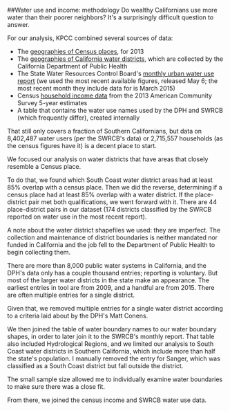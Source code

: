 ##Water use and income: methodology
Do wealthy Californians use more water than their poorer neighbors? It's a surprisingly difficult question to answer.

For our analysis, KPCC combined several sources of data:

*   The [geographies of Census places](https://www.census.gov/geo/maps-data/data/tiger-line.html), for 2013
*   The [geographies of California water districts](http://www.ehib.org/page.jsp?page_key=762), which are collected by the California Department of Public Health
*   The State Water Resources Control Board's [monthly urban water use report](http://www.swrcb.ca.gov/waterrights/water_issues/programs/drought/conservation_reporting_info.shtml) (we used the most recent available figures, released May 6; the most recent month they include data for is March 2015)
*   Census [household income data](http://factfinder.census.gov/faces/tableservices/jsf/pages/productview.xhtml?pid=ACS_13_5YR_S1901&prodType=table) from the 2013 American Community Survey 5-year estimates
*   A table that contains the water use names used by the DPH and SWRCB (which frequently differ), created internally

That still only covers a fraction of Southern Californians, but data on 8,402,487 water users (per the SWRCB's data) or 2,715,557 households (as the census figures have it) is a decent place to start.

We focused our analysis on water districts that have areas that closely resemble a Census place.

To do that, we found which South Coast water district areas had at least 85% overlap with a census place. Then we did the reverse, determining if a census place had at least 85% overlap with a water district. If the place-district pair met both qualifications, we went forward with it. There are 44 place-district pairs in our dataset (174 districts classified by the SWRCB reported on water use in the most recent report).

A note about the water district shapefiles we used: they are imperfect. The collection and maintenance of district boundaries is neither mandated nor funded in California and the job fell to the Department of Public Health to begin collecting them. 

There are more than 8,000 public water systems in California, and the DPH's data only has a couple thousand entries; reporting is voluntary. But most of the larger water districts in the state make an appearance. The earliest entries in tool are from 2009, and a handful are from 2015\. There are often multiple entries for a single district.

Given that, we removed multiple entries for a single water district according to a criteria laid about by the DPH's Matt Conens.

We then joined the table of water boundary names to our water boundary shapes, in order to later join it to the SWRCB's monthly report. That table also included Hydrological Regions, and we limited our analysis to South Coast water districts in Southern California, which include more than half the state's population. I manually removed the entry for Sanger, which was classified as a South Coast district but fall outside the district.

The small sample size allowed me to individually examine water boundaries to make sure there was a close fit.

From there, we joined the census income and SWRCB water use data.